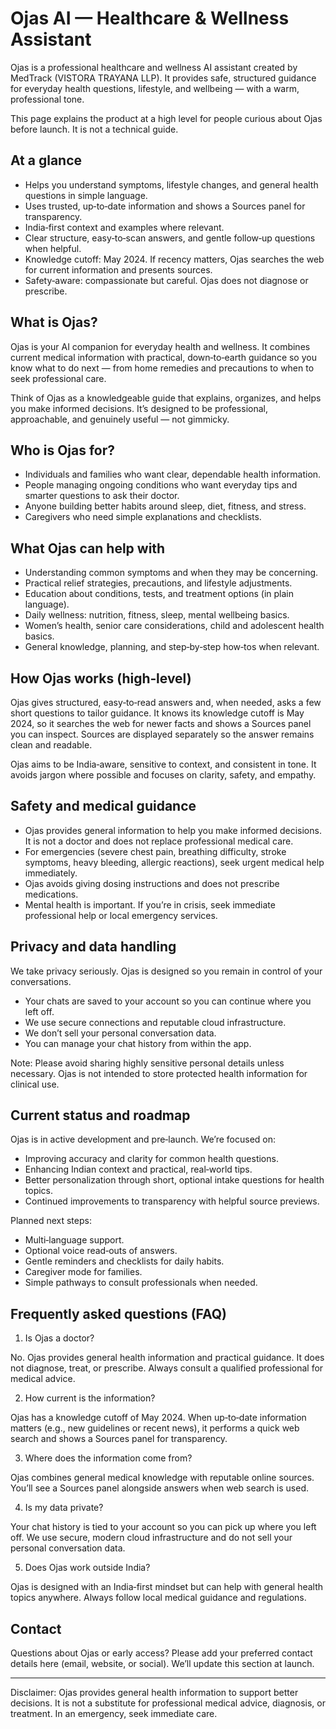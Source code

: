 # Ojas AI — Healthcare & Wellness Assistant

Ojas is a professional healthcare and wellness AI assistant created by MedTrack (VISTORA TRAYANA LLP). It provides safe, structured guidance for everyday health questions, lifestyle, and wellbeing — with a warm, professional tone.

This page explains the product at a high level for people curious about Ojas before launch. It is not a technical guide.

## At a glance

- Helps you understand symptoms, lifestyle changes, and general health questions in simple language.
- Uses trusted, up‑to‑date information and shows a Sources panel for transparency.
- India‑first context and examples where relevant.
- Clear structure, easy‑to‑scan answers, and gentle follow‑up questions when helpful.
- Knowledge cutoff: May 2024. If recency matters, Ojas searches the web for current information and presents sources.
- Safety‑aware: compassionate but careful. Ojas does not diagnose or prescribe.

## What is Ojas?

Ojas is your AI companion for everyday health and wellness. It combines current medical information with practical, down‑to‑earth guidance so you know what to do next — from home remedies and precautions to when to seek professional care.

Think of Ojas as a knowledgeable guide that explains, organizes, and helps you make informed decisions. It’s designed to be professional, approachable, and genuinely useful — not gimmicky.

## Who is Ojas for?

- Individuals and families who want clear, dependable health information.
- People managing ongoing conditions who want everyday tips and smarter questions to ask their doctor.
- Anyone building better habits around sleep, diet, fitness, and stress.
- Caregivers who need simple explanations and checklists.

## What Ojas can help with

- Understanding common symptoms and when they may be concerning.
- Practical relief strategies, precautions, and lifestyle adjustments.
- Education about conditions, tests, and treatment options (in plain language).
- Daily wellness: nutrition, fitness, sleep, mental wellbeing basics.
- Women’s health, senior care considerations, child and adolescent health basics.
- General knowledge, planning, and step‑by‑step how‑tos when relevant.

## How Ojas works (high‑level)

Ojas gives structured, easy‑to‑read answers and, when needed, asks a few short questions to tailor guidance. It knows its knowledge cutoff is May 2024, so it searches the web for newer facts and shows a Sources panel you can inspect. Sources are displayed separately so the answer remains clean and readable.

Ojas aims to be India‑aware, sensitive to context, and consistent in tone. It avoids jargon where possible and focuses on clarity, safety, and empathy.

## Safety and medical guidance

- Ojas provides general information to help you make informed decisions. It is not a doctor and does not replace professional medical care.
- For emergencies (severe chest pain, breathing difficulty, stroke symptoms, heavy bleeding, allergic reactions), seek urgent medical help immediately.
- Ojas avoids giving dosing instructions and does not prescribe medications.
- Mental health is important. If you’re in crisis, seek immediate professional help or local emergency services.

## Privacy and data handling

We take privacy seriously. Ojas is designed so you remain in control of your conversations.

- Your chats are saved to your account so you can continue where you left off.
- We use secure connections and reputable cloud infrastructure.
- We don’t sell your personal conversation data.
- You can manage your chat history from within the app.

Note: Please avoid sharing highly sensitive personal details unless necessary. Ojas is not intended to store protected health information for clinical use.

## Current status and roadmap

Ojas is in active development and pre‑launch. We’re focused on:

- Improving accuracy and clarity for common health questions.
- Enhancing Indian context and practical, real‑world tips.
- Better personalization through short, optional intake questions for health topics.
- Continued improvements to transparency with helpful source previews.

Planned next steps:

- Multi‑language support.
- Optional voice read‑outs of answers.
- Gentle reminders and checklists for daily habits.
- Caregiver mode for families.
- Simple pathways to consult professionals when needed.

## Frequently asked questions (FAQ)

1) Is Ojas a doctor?

No. Ojas provides general health information and practical guidance. It does not diagnose, treat, or prescribe. Always consult a qualified professional for medical advice.

2) How current is the information?

Ojas has a knowledge cutoff of May 2024. When up‑to‑date information matters (e.g., new guidelines or recent news), it performs a quick web search and shows a Sources panel for transparency.

3) Where does the information come from?

Ojas combines general medical knowledge with reputable online sources. You’ll see a Sources panel alongside answers when web search is used.

4) Is my data private?

Your chat history is tied to your account so you can pick up where you left off. We use secure, modern cloud infrastructure and do not sell your personal conversation data.

5) Does Ojas work outside India?

Ojas is designed with an India‑first mindset but can help with general health topics anywhere. Always follow local medical guidance and regulations.

## Contact

Questions about Ojas or early access? Please add your preferred contact details here (email, website, or social). We’ll update this section at launch.

---

Disclaimer: Ojas provides general health information to support better decisions. It is not a substitute for professional medical advice, diagnosis, or treatment. In an emergency, seek immediate care.
